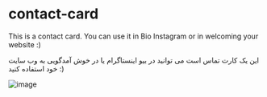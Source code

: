 # contact-card
This is a contact card.
You can use it in Bio Instagram or in welcoming your website :)


این یک کارت تماس است
می توانید در بیو اینستاگرام یا در خوش آمدگویی به وب سایت خود استفاده کنید :)

![image](https://user-images.githubusercontent.com/88998745/171849267-40d6fa8f-16e5-4532-90fa-01711e9fee91.png)
